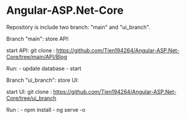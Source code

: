 # Angular-ASP.Net-Core

Repository is include two branch: "main" and "ui_branch".

Branch "main": store API:

start API:
git clone : https://github.com/Tien194264/Angular-ASP.Net-Core/tree/main/API/Blog

Run: - update database
     - start



Branch "ui_branch": store UI:

start UI: 
git clone : https://github.com/Tien194264/Angular-ASP.Net-Core/tree/ui_branch

Run : - npm install
      - ng serve -o
